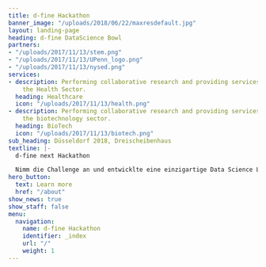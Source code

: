 ```yaml
---
title: d-fine Hackathon
banner_image: "/uploads/2018/06/22/maxresdefault.jpg"
layout: landing-page
heading: d-fine DataScience Bowl
partners:
- "/uploads/2017/11/13/stem.png"
- "/uploads/2017/11/13/UPenn_logo.png"
- "/uploads/2017/11/13/nysed.png"
services:
- description: Performing collaborative research and providing services to support
    the Health Sector.
  heading: Healthcare
  icon: "/uploads/2017/11/13/health.png"
- description: Performing collaborative research and providing services to support
    the biotechnology sector.
  heading: BioTech
  icon: "/uploads/2017/11/13/biotech.png"
sub_heading: Düsseldorf 2018, Dreischeibenhaus
textline: |-
  d-fine next Hackathon

  Nimm die Challenge an und entwicklte eine einzigartige Data Science Lösung und erkämpfe Die den Teamsieg.
hero_button:
  text: Learn more
  href: "/about"
show_news: true
show_staff: false
menu:
  navigation:
    name: d-fine Hackathon
    identifier: _index
    url: "/"
    weight: 1
---
```

